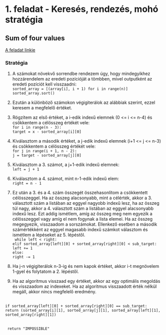 # 1. feladat - Keresés, rendezés, mohó stratégia
## Sum of four values
[A feladat linkje](https://cses.fi/problemset/task/1642/)

### Stratégia
1. A számokat növekvő sorrendbe rendezem úgy, hogy mindegyikhez hozzárendelem az eredeti pozícióját a tömbben, mivel outputként az eredeti pozíciót kell visszaadni:
<br> `sorted_array = [(array[i], i + 1) for i in range(n)]`
<br> `sorted_array.sort()`

2. Ezután a különböző számokon végigiterálok az alábbiak szerint, ezzel keresem a megfelelő értéket.

3. Rögzítem az első értéket, a i-edik indexű elemnek (0 <= i <= n-4) és csökkentem a célösszeg értékét vele:
<br> `for i in range(n - 3):`
<br> `target = x - sorted_array[i][0]`

4. Kiválasztom a második értéket, a j-edik indexű elemnek (i+1 <= j <= n-3) és csökkentem a célösszeg értékét vele:
<br> `for j in range(i + 1, n - 2):`
<br> `j = target - sorted_array[j][0]`

5. Kiválasztom a 3. számot, a j+1-edik indexű elemnek:
<br> `left = j + 1`

6. Kiválasztom a 4. számot, mint n-1-edik indexű elem:
<br> `right = n - 1`

7. Ez után a 3. és a 4. szám összegét összehasonlítom a csökkentett célösszeggel. Ha az összeg alacsonyabb, mint a célérték, akkor a 3. választott szám a listában az eggyel nagyobb indexű lesz, ha az összeg túl nagy, akkor a 4. választott szám a listában az eggyel alacsonyabb indexű lesz. Ezt addig ismétlem, amíg az összeg meg nem egyezik a célösszeggel vagy amíg el nem fogynak a lista elemei. Ha az összeg megegyezik, visszaadom a sorszámokat. Ellenkező esetben a második számértékként az eggyel magasabb indexű számkot választom és ismétlem a lépéseket az 5. lépéstől.
<br> ` while left < right:`
<br> `elif sorted_array[left][0] + sorted_array[right][0] < sub_target:`
<br> `left += 1`
<br> `else:`
<br> `right -= 1`

8. Ha j-n végigiterálok n-3-ig és nem kapok értéket, akkor i-t megnövelem 1-gyel és folytatom a 2. lépéstől.

9. Ha az algoritmus visszaad egy értéket, akkor az egy optimális megoldás és visszaadom az indexeket. Ha az algoritmus visszaadott érték nélkül megáll, akkor nincs megfelelő eredmény.

<br> `if sorted_array[left][0] + sorted_array[right][0] == sub_target:`
<br> `return (sorted_array[i][1], sorted_array[j][1], sorted_array[left][1], sorted_array[right][1])`

<br> ` return "IMPOSSIBLE"`




